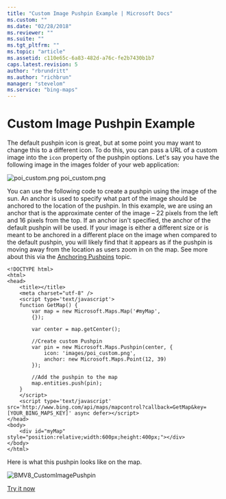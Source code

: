 ```yaml
---
title: "Custom Image Pushpin Example | Microsoft Docs"
ms.custom: ""
ms.date: "02/28/2018"
ms.reviewer: ""
ms.suite: ""
ms.tgt_pltfrm: ""
ms.topic: "article"
ms.assetid: c110e65c-6a83-482d-a76c-fe2b7430b1b7
caps.latest.revision: 5
author: "rbrundritt"
ms.author: "richbrun"
manager: "stevelom"
ms.service: "bing-maps"
---
```

# Custom Image Pushpin Example
The default pushpin icon is great, but at some point you may want to change this to a different icon. To do this, you can pass a URL of a custom image into the `icon` property of the pushpin options. Let's say you have the following image in the images folder of your web application: 

![poi_custom.png](../v8-web-control/media/bmv8-poi-custom.png) poi_custom.png

You can use the following code to create a pushpin using the image of the sun. An anchor is used to specify what part of the image should be anchored to the location of the pushpin. In this example, we are using an anchor that is the approximate center of the image – 22 pixels from the left and 16 pixels from the top. If an anchor isn't specified, the anchor of the default pushpin will be used. If your image is either a different size or is meant to be anchored in a different place on the image when compared to the default pushpin, you will likely find that it appears as if the pushpin is moving away from the location as users zoom in on the map.  See more about this via the [Anchoring Pushpins](anchoring-pushpins.md) topic.

```
<!DOCTYPE html>
<html>
<head>
    <title></title>
    <meta charset="utf-8" />
	<script type='text/javascript'>
    function GetMap() {
        var map = new Microsoft.Maps.Map('#myMap',
        {});

        var center = map.getCenter();

        //Create custom Pushpin
        var pin = new Microsoft.Maps.Pushpin(center, {
            icon: 'images/poi_custom.png',
            anchor: new Microsoft.Maps.Point(12, 39)
        });

        //Add the pushpin to the map
        map.entities.push(pin);
    }
    </script>
    <script type='text/javascript' src='http://www.bing.com/api/maps/mapcontrol?callback=GetMap&key=[YOUR_BING_MAPS_KEY]' async defer></script>
</head>
<body>
    <div id="myMap" style="position:relative;width:600px;height:400px;"></div>
</body>
</html>
```

Here is what this pushpin looks like on the map. 

![BMV8_CustomImagePushpin](../v8-web-control/media/bmv8-customimagepushpin.png)

[Try it now](http://www.bing.com/api/maps/sdk/mapcontrol/isdk#createPushpinFromImage+JS)